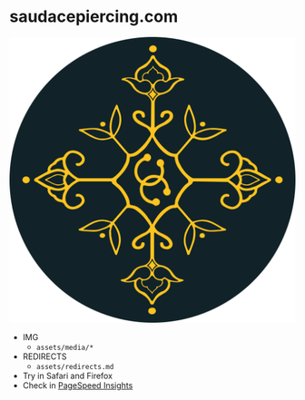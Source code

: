 # saudacepiercing.com

[![saudacepiercing.com](/assets/media/base/icon.png)](https://saudacepiercing.com/)


- IMG
  - `assets/media/*`
- REDIRECTS
  - `assets/redirects.md`
- Try in Safari and Firefox
- Check in [PageSpeed Insights](https://pagespeed.web.dev/)
